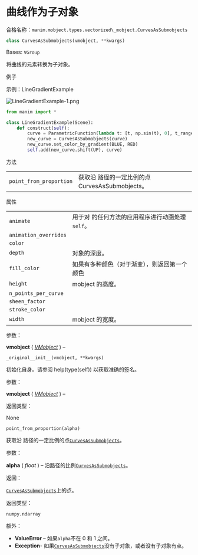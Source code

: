 # 曲线作为子对象

合格名称：`manim.mobject.types.vectorized\_mobject.CurvesAsSubmobjects`


```py
class CurvesAsSubmobjects(vmobject, **kwargs)
```

Bases: `VGroup`

将曲线的元素转换为子对象。

例子

示例：LineGradientExample

![LineGradientExample-1.png](../../static/LineGradientExample-1.png)

```py
from manim import *

class LineGradientExample(Scene):
    def construct(self):
        curve = ParametricFunction(lambda t: [t, np.sin(t), 0], t_range=[-PI, PI, 0.01], stroke_width=10)
        new_curve = CurvesAsSubmobjects(curve)
        new_curve.set_color_by_gradient(BLUE, RED)
        self.add(new_curve.shift(UP), curve)
```


方法

|||
|-|-|
`point_from_proportion`|获取沿 路径的一定比例的点CurvesAsSubmobjects。


属性

|||
|-|-|
`animate`|用于对 的任何方法的应用程序进行动画处理`self`。
`animation_overrides`|
`color`|
`depth`|对象的深度。
`fill_color`|如果有多种颜色（对于渐变），则返回第一个颜色
`height`|mobject 的高度。
`n_points_per_curve`|
`sheen_factor`|
`stroke_color`|
`width`|mobject 的宽度。


参数：

**vmobject** ( [_VMobject_]() ) –

`_original__init__(vmobject, **kwargs)`

初始化自身。请参阅 help(type(self)) 以获取准确的签名。

参数：

**vmobject** ( [_VMobject_]() ) –

返回类型：

None


`point_from_proportion(alpha)`

获取沿 路径的一定比例的点[`CurvesAsSubmobjects`]()。

参数：

**alpha** ( _float_ ) – 沿路径的比例[`CurvesAsSubmobjects`]()。

返回：

[`CurvesAsSubmobjects`]()上的点。

返回类型：

`numpy.ndarray`

额外：

- **ValueError** – 如果`alpha`不在 0 和 1 之间。
- **Exception**\- 如果[`CurvesAsSubmobjects`]()没有子对象，或者没有子对象有点。
